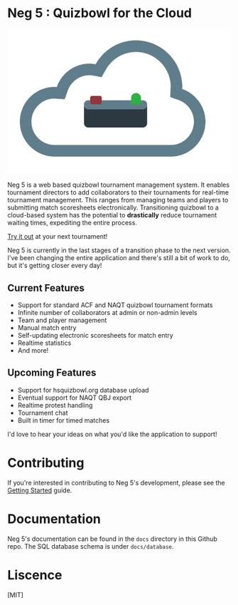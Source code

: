 # Neg 5 : Quizbowl for the Cloud

![Alt](app/public/img/logo_edited.png)

Neg 5 is a web based quizbowl tournament management system. It 
enables tournament directors to add collaborators to their tournaments for
real-time tournament management. This ranges from managing teams and players to
submitting match scoresheets electronically. Transitioning quizbowl to a
cloud-based system has the potential to **drastically** reduce tournament waiting
times, expediting the entire process.

[Try it out](http://neg5.org) at your next tournament! 

Neg 5 is currently in the last stages of a transition phase to the next version. I've been
changing the entire application and there's still a bit of work
to do, but it's getting closer every day!

## Current Features
- Support for standard ACF and NAQT quizbowl tournament formats
- Infinite number of collaborators at admin or non-admin levels
- Team and player management
- Manual match entry
- Self-updating electronic scoresheets for match entry
- Realtime statistics
- And more!

## Upcoming Features
- Support for hsquizbowl.org database upload
- Eventual support for NAQT QBJ export
- Realtime protest handling
- Tournament chat
- Built in timer for timed matches

I'd love to hear your ideas on what you'd like the application to support!

# Contributing

If you're interested in contributing to Neg 5's development, please see the
[Getting Started](docs/getting_started.md) guide.

# Documentation

Neg 5's documentation can be found in the ```docs``` directory in this Github repo. The
SQL database schema is under ```docs/database```. 

# Liscence

[MIT]



